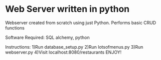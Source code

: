 # Web Server written in python
Webserver created from scratch using just Python. Performs basic CRUD functions

Software Required:
SQL alchemy, python

Instructions:
1)Run database_setup.py
2)Run lotsofmenus.py
3)Run webserver.py
4)Visit localhost:8080/restaurants
ENJOY!
